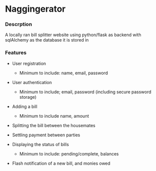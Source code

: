 # Naggingerator
### Descrption
A locally ran bill splitter website using python/flask as backend with sqlAlchemy as the database it is stored in

### Features
* User registration 
  * Minimum to include: name, email, password
  
  
* User authentication
  *  Minimum to include; email, password (including secure password storage)
  
* Adding a bill
    * Minimum to include name, amount
   
* Splitting the bill between the housemates

* Settling payment between parties

* Displaying the status of bills
  * Minimum to include: pending/complete, balances
 
* Flash notification of a new bill, and monies owed
